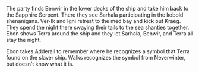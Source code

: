The party finds Benwir in the lower decks of the ship and take him back to the Sapphire Serpent. There they see Sarhala participating in the kobold shenanigans. Ver-Ik and Igni retreat to the med bay and kick out Kraeg. They spend the night there swaying their tails to the sea shanties together. Ebon shows Terra around the ship and they let Sarhala, Benwir, and Terra all stay the night.

Ebon takes Adderall to remember where he recognizes a symbol that Terra found on the slaver ship. Walks recognizes the symbol from Neverwinter, but doesn't know what it is.